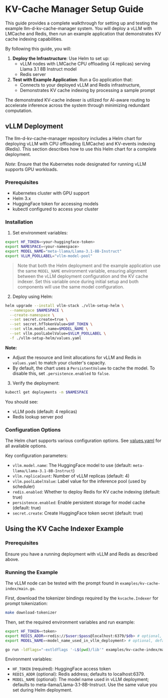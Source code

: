 # KV-Cache Manager Setup Guide

This guide provides a complete walkthrough for setting up and testing the example llm-d-kv-cache-manager system. You will deploy a vLLM with LMCache and Redis, then run an example application that demonstrates KV cache indexing capabilities.

By following this guide, you will:

1. **Deploy the Infrastructure**: Use Helm to set up:
   - vLLM nodes with LMCache CPU offloading (4 replicas) serving Llama 3.1 8B Instruct model
   - Redis server
2. **Test with Example Application**: Run a Go application that:
   - Connects to your deployed vLLM and Redis infrastructure,
   - Demonstrates KV cache indexing by processing a sample prompt

The demonstrated KV-cache indexer is utilized for AI-aware routing to accelerate inference across the system through minimizing redundant computation.

## vLLM Deployment

The llm-d-kv-cache-manager repository includes a Helm chart for deploying vLLM with CPU offloading (LMCache) and KV-events indexing (Redis). This section describes how to use this Helm chart for a complete deployment.

*Note*: Ensure that the Kubernetes node designated for running vLLM supports GPU workloads.

### Prerequisites

- Kubernetes cluster with GPU support
- Helm 3.x
- HuggingFace token for accessing models
- kubectl configured to access your cluster

### Installation

1. Set environment variables:

```bash
export HF_TOKEN=<your-huggingface-token>
export NAMESPACE=<your-namespace>
export MODEL_NAME="meta-llama/Llama-3.1-8B-Instruct"
export VLLM_POOLLABEL="vllm-model-pool"
```

> Note that both the Helm deployment and the example application use the same `MODEL_NAME` environment variable,
> ensuring alignment between the vLLM deployment configuration and the KV cache indexer.
> Set this variable once during initial setup and both components will use the same model configuration.

2. Deploy using Helm:

```bash
helm upgrade --install vllm-stack ./vllm-setup-helm \
  --namespace $NAMESPACE \
  --create-namespace \
  --set secret.create=true \
  --set secret.hfTokenValue=$HF_TOKEN \
  --set vllm.model.name=$MODEL_NAME \
  --set vllm.poolLabelValue=$VLLM_POOLLABEL \
  -f ./vllm-setup-helm/values.yaml
```

**Note:**

- Adjust the resource and limit allocations for vLLM and Redis in `values.yaml` to match your cluster's capacity.
- By default, the chart uses a `PersistentVolume` to cache the model. To disable this, set `.persistence.enabled` to `false`.

3. Verify the deployment:

```bash
kubectl get deployments -n $NAMESPACE
```

You should see:

- vLLM pods (default: 4 replicas)
- Redis lookup server pod

### Configuration Options

The Helm chart supports various configuration options. See [values.yaml](../../vllm-setup-helm/values.yaml) for all available options.

Key configuration parameters:

- `vllm.model.name`: The HuggingFace model to use (default: `meta-llama/Llama-3.1-8B-Instruct`)
- `vllm.replicaCount`: Number of vLLM replicas (default: 4)
- `vllm.poolLabelValue`: Label value for the inference pool (used by scheduler)
- `redis.enabled`: Whether to deploy Redis for KV cache indexing (default: true)
- `persistence.enabled`: Enable persistent storage for model cache (default: true)
- `secret.create`: Create HuggingFace token secret (default: true)

## Using the KV Cache Indexer Example

### Prerequisites

Ensure you have a running deployment with vLLM and Redis as described above.

### Running the Example

The vLLM node can be tested with the prompt found in `examples/kv-cache-index/main.go`.

First, download the tokenizer bindings required by the `kvcache.Indexer` for prompt tokenization:

```bash
make download-tokenizer
```

Then, set the required environment variables and run example:

```bash
export HF_TOKEN=<token>
export REDIS_ADDR=<redis://$user:$pass@localhost:6379/$db> # optional, defaults to localhost:6379
export MODEL_NAME=<model_name_used_in_vllm_deployment> # optional, defaults to meta-llama/Llama-3.1-8B-Instruct

go run -ldflags="-extldflags '-L$(pwd)/lib'" examples/kv-cache-index/main.go
```

Environment variables:

- `HF_TOKEN` (required): HuggingFace access token
- `REDIS_ADDR` (optional): Redis address; defaults to localhost:6379.
- `MODEL_NAME` (optional): The model name used in vLLM deployment; defaults to meta-llama/Llama-3.1-8B-Instruct. Use the same value you set during Helm deployment.
